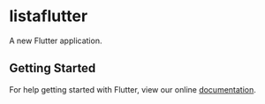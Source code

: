 # listaflutter

A new Flutter application.

## Getting Started

For help getting started with Flutter, view our online
[documentation](https://flutter.io/).
